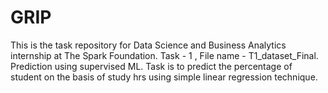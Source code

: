 # GRIP
This is the task repository for Data Science and Business Analytics internship at The Spark Foundation.
Task - 1 , File name - T1_dataset_Final.
Prediction using supervised ML. Task is to predict the percentage of student on the basis of study hrs using simple linear regression technique.

